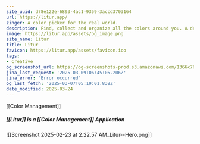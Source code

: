 ```yaml
---
site_uuid: d78e122e-6893-4ac1-9359-3accd3703164
url: https://litur.app/
zinger: A color picker for the real world.
description: Find, collect and organize all the colors around you. A designer’s best-kept secret, a developers best friend.
image: https://litur.app/assets/og_image.png
site_name: Litur
title: Litur
favicon: https://litur.app/assets/favicon.ico
tags:
- Creative
og_screenshot_url: https://og-screenshots-prod.s3.amazonaws.com/1366x768/80/false/879e545e800c27ae844bc77226e334913e75f157a5ffec75f4ca0221ac58a3c4.jpeg
jina_last_request: '2025-03-09T06:45:05.206Z'
jina_error: "Error occurred"
og_last_fetch: '2025-03-07T05:19:01.838Z'
date_modified: 2025-03-24
---
```




[[Color Management]]

##### [[Litur]] is a [[Color Management]] Application
![[Screenshot 2025-02-23 at 2.22.57 AM_Litur--Hero.png]]

